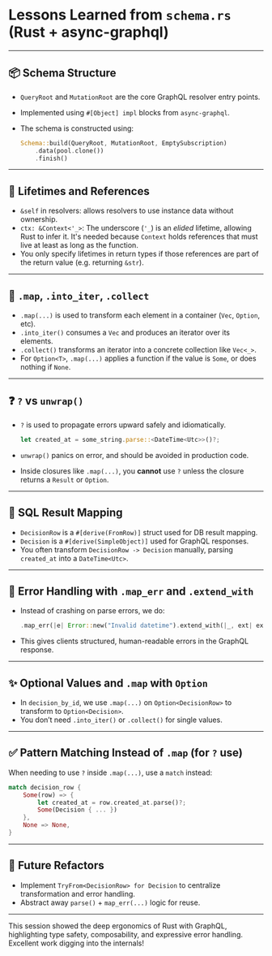 # Lessons Learned from `schema.rs` (Rust + async-graphql)

---

## 📦 Schema Structure

* `QueryRoot` and `MutationRoot` are the core GraphQL resolver entry points.
* Implemented using `#[Object] impl` blocks from `async-graphql`.
* The schema is constructed using:

  ```rust
  Schema::build(QueryRoot, MutationRoot, EmptySubscription)
      .data(pool.clone())
      .finish()
  ```

---

## 🔁 Lifetimes and References

* `&self` in resolvers: allows resolvers to use instance data without ownership.
* `ctx: &Context<'_>`: The underscore (`'_`) is an *elided* lifetime, allowing Rust to infer it. It's needed because `Context` holds references that must live at least as long as the function.
* You only specify lifetimes in return types if those references are part of the return value (e.g. returning `&str`).

---

## 🎯 `.map`, `.into_iter`, `.collect`

* `.map(...)` is used to transform each element in a container (`Vec`, `Option`, etc).
* `.into_iter()` consumes a `Vec` and produces an iterator over its elements.
* `.collect()` transforms an iterator into a concrete collection like `Vec<_>`.
* For `Option<T>`, `.map(...)` applies a function if the value is `Some`, or does nothing if `None`.

---

## ❓ `?` vs `unwrap()`

* `?` is used to propagate errors upward safely and idiomatically.

  ```rust
  let created_at = some_string.parse::<DateTime<Utc>>()?;
  ```
* `unwrap()` panics on error, and should be avoided in production code.
* Inside closures like `.map(...)`, you **cannot** use `?` unless the closure returns a `Result` or `Option`.

---

## 🧪 SQL Result Mapping

* `DecisionRow` is a `#[derive(FromRow)]` struct used for DB result mapping.
* `Decision` is a `#[derive(SimpleObject)]` used for GraphQL responses.
* You often transform `DecisionRow -> Decision` manually, parsing `created_at` into a `DateTime<Utc>`.

---

## 🔐 Error Handling with `.map_err` and `.extend_with`

* Instead of crashing on parse errors, we do:

  ```rust
  .map_err(|e| Error::new("Invalid datetime").extend_with(|_, ext| ext.set("source", e.to_string())))
  ```
* This gives clients structured, human-readable errors in the GraphQL response.

---

## ✨ Optional Values and `.map` with `Option`

* In `decision_by_id`, we use `.map(...)` on `Option<DecisionRow>` to transform to `Option<Decision>`.
* You don’t need `.into_iter()` or `.collect()` for single values.

---

## ✅ Pattern Matching Instead of `.map` (for `?` use)

When needing to use `?` inside `.map(...)`, use a `match` instead:

```rust
match decision_row {
    Some(row) => {
        let created_at = row.created_at.parse()?;
        Some(Decision { ... })
    },
    None => None,
}
```

---

## 🌱 Future Refactors

* Implement `TryFrom<DecisionRow> for Decision` to centralize transformation and error handling.
* Abstract away `parse()` + `map_err(...)` logic for reuse.

---

This session showed the deep ergonomics of Rust with GraphQL, highlighting type safety, composability, and expressive error handling. Excellent work digging into the internals!
